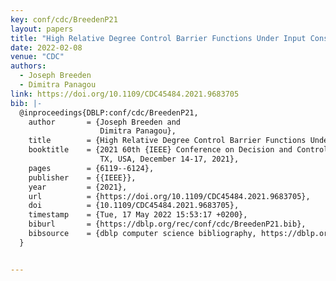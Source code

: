 ```yaml
---
key: conf/cdc/BreedenP21
layout: papers
title: "High Relative Degree Control Barrier Functions Under Input Constraints."
date: 2022-02-08
venue: "CDC"
authors:
  - Joseph Breeden
  - Dimitra Panagou
link: https://doi.org/10.1109/CDC45484.2021.9683705
bib: |-
  @inproceedings{DBLP:conf/cdc/BreedenP21,
    author       = {Joseph Breeden and
                    Dimitra Panagou},
    title        = {High Relative Degree Control Barrier Functions Under Input Constraints},
    booktitle    = {2021 60th {IEEE} Conference on Decision and Control (CDC), Austin,
                    TX, USA, December 14-17, 2021},
    pages        = {6119--6124},
    publisher    = {{IEEE}},
    year         = {2021},
    url          = {https://doi.org/10.1109/CDC45484.2021.9683705},
    doi          = {10.1109/CDC45484.2021.9683705},
    timestamp    = {Tue, 17 May 2022 15:53:17 +0200},
    biburl       = {https://dblp.org/rec/conf/cdc/BreedenP21.bib},
    bibsource    = {dblp computer science bibliography, https://dblp.org}
  }


---
```

